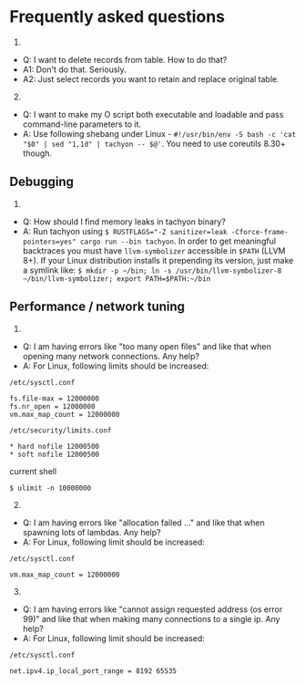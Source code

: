 # Frequently asked questions

1.
- Q: I want to delete records from table. How to do that?
- A1: Don't do that. Seriously.
- A2: Just select records you want to retain and replace original table.

2.
  - Q: I want to make my O script both executable and loadable and pass command-line parameters to it.
  - A: Use following shebang under Linux - ``` #!/usr/bin/env -S bash -c 'cat "$0" | sed "1,1d" | tachyon -- $@' ```.
You need to use coreutils 8.30+ though.

## Debugging

1.
  - Q: How should I find memory leaks in tachyon binary?
  - A: Run tachyon using ```$ RUSTFLAGS="-Z sanitizer=leak -Cforce-frame-pointers=yes" cargo run --bin tachyon```. In order to get meaningful backtraces you must have ```llvm-symbolizer``` accessible in ```$PATH``` (LLVM 8+). If your Linux distribution installs it prepending its version, just make a symlink like: ```$ mkdir -p ~/bin; ln -s /usr/bin/llvm-symbolizer-8 ~/bin/llvm-symbolizer; export PATH=$PATH:~/bin```

## Performance / network tuning

1.
  - Q: I am having errors like "too many open files" and like that when opening many network connections. Any help?
  - A: For Linux, following limits should be increased:

   ``/etc/sysctl.conf``
   ```
   fs.file-max = 12000000
   fs.nr_open = 12000000
   vm.max_map_count = 12000000
   ```
   ``/etc/security/limits.conf``
   ```
   * hard nofile 12000500
   * soft nofile 12000500
   ```
   current shell
   ```
   $ ulimit -n 10000000
   ```

2.
  - Q: I am having errors like "allocation failed ..." and like that when spawning lots of lambdas. Any help?
  - A: For Linux, following limit should be increased:

   ``/etc/sysctl.conf``
   ```
   vm.max_map_count = 12000000
   ```

3.
  - Q: I am having errors like "cannot assign requested address (os error 99)" and like that when making many connections to a single ip. Any help?
  - A: For Linux, following limit should be increased:

   ``/etc/sysctl.conf``
   ```
   net.ipv4.ip_local_port_range = 8192 65535
   ```
